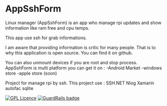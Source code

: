 # AppSshForm

Linux manager (AppSshForm) is an app who manage rpi updates and show information like ram free and cpu temps.

This app use ssh for grab informations.

I am aware that providing information is critic for many people.
That is to why this application is open source.
You can find it on github.

You can also unmount devices if you are root and stop process.
AppSshForm is multi platform you can get it on :
    -Android Market
    -windows store
    -apple store (soon)

Project for manage rpi by ssh.
This project use : 
SSH.NET
Nlog
Xamarin
autofac
sqlite

[![GPL Licence](https://badges.frapsoft.com/os/gpl/gpl-175x39.png?v=103)](https://opensource.org/licenses/GPL-3.0/) [![GuardRails badge](https://badges.production.guardrails.io/doodz/AppSshForm.svg)](https://www.guardrails.io)
